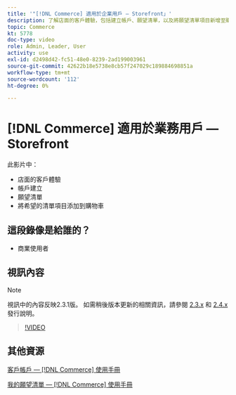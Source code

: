 ```yaml
---
title: '"[!DNL Commerce] 適用於企業用戶 — Storefront」'
description: 了解店面的客戶體驗，包括建立帳戶、願望清單，以及將願望清單項目新增至購物車
topic: Commerce
kt: 5778
doc-type: video
role: Admin, Leader, User
activity: use
exl-id: d2498d42-fc51-48e0-8239-2ad199003961
source-git-commit: 42622b18e5738e8cb57f247029c189884698851a
workflow-type: tm+mt
source-wordcount: '112'
ht-degree: 0%

---
```


# [!DNL Commerce] 適用於業務用戶 — Storefront

此影片中：

- 店面的客戶體驗
- 帳戶建立
- 願望清單
- 將希望的清單項目添加到購物車

## 這段錄像是給誰的？

- 商業使用者

## 視訊內容

>[!NOTE]
>
>視訊中的內容反映2.3.1版。 如需稍後版本更新的相關資訊，請參閱 [ 2.3.x](https://devdocs.magento.com/guides/v2.3/release-notes/bk-release-notes.html) 和 [2.4.x](https://devdocs.magento.com/guides/v2.4/release-notes/bk-release-notes.html) 發行說明。

>[!VIDEO](https://video.tv.adobe.com/v/36188?quality=12&learn=on)

## 其他資源

[客戶帳戶 —  [!DNL Commerce] 使用手冊](https://docs.magento.com/user-guide/customers/customer-account.html)

[我的願望清單 —  [!DNL Commerce] 使用手冊](https://docs.magento.com/user-guide/customers/account-dashboard-my-wish-list.html)
